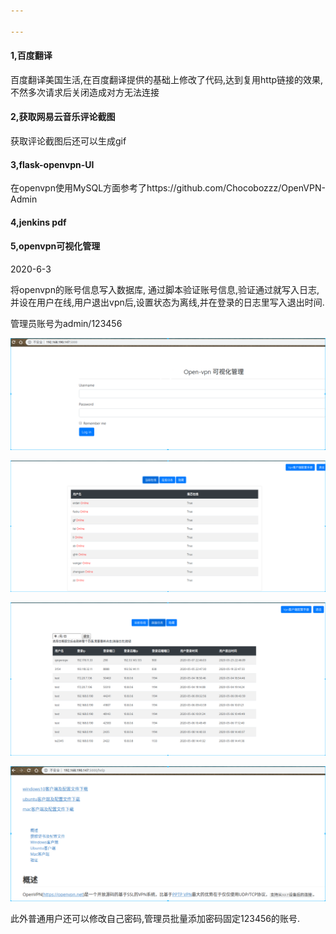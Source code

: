 ```yaml
---

---
```


#### 1,百度翻译

百度翻译美国生活,在百度翻译提供的基础上修改了代码,达到复用http链接的效果,不然多次请求后关闭造成对方无法连接

#### 2,获取网易云音乐评论截图

获取评论截图后还可以生成gif

#### 3,flask-openvpn-UI

在openvpn使用MySQL方面参考了https://github.com/Chocobozzz/OpenVPN-Admin

#### 4,jenkins pdf

#### 5,openvpn可视化管理

2020-6-3

将openvpn的账号信息写入数据库, 通过脚本验证账号信息,验证通过就写入日志,并设在用户在线,用户退出vpn后,设置状态为离线,并在登录的日志里写入退出时间.

管理员账号为admin/123456

![1591193134048](pic/1591193134048.png)

![1591193231277](pic/1591193231277.png)

![1591193283251](pic/1591193283251.png)

![1591193302998](pic/1591193302998.png)

此外普通用户还可以修改自己密码,管理员批量添加密码固定123456的账号.